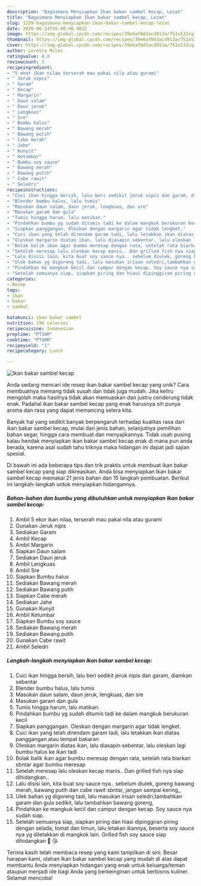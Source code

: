 ```yaml
---
description: "Bagaimana Menyiapkan Ikan bakar sambel kecap, Lezat"
title: "Bagaimana Menyiapkan Ikan bakar sambel kecap, Lezat"
slug: 1239-bagaimana-menyiapkan-ikan-bakar-sambel-kecap-lezat
date: 2020-06-24T16:40:40.903Z
image: https://img-global.cpcdn.com/recipes/39e6af0d3acd913a/751x532cq70/ikan-bakar-sambel-kecap-foto-resep-utama.jpg
thumbnail: https://img-global.cpcdn.com/recipes/39e6af0d3acd913a/751x532cq70/ikan-bakar-sambel-kecap-foto-resep-utama.jpg
cover: https://img-global.cpcdn.com/recipes/39e6af0d3acd913a/751x532cq70/ikan-bakar-sambel-kecap-foto-resep-utama.jpg
author: Loretta Miles
ratingvalue: 4.8
reviewcount: 3
recipeingredient:
- "5 ekor ikan nilaa terserah mau pakai nila atau gurami"
- " Jeruk nipis"
- " Garam"
- " Kecap"
- " Margarin"
- " Daun salam"
- " Daun jeruk"
- " Lengkuas"
- " Sre"
- " Bumbu halus"
- " Bawang merah"
- " Bawang putih"
- " Cabe merah"
- " Jahe"
- " Kunyit"
- " Ketumbar"
- " Bumbu soy sauce"
- " Bawang merah"
- " Bawang putih"
- " Cabe rawit"
- " Seledri"
recipeinstructions:
- "Cuci ikan hingga bersih, lalu beri sedikit jeruk nipis dan garam, diamkan sebentar"
- "Blender bumbu halus, lalu tumis"
- "Masukan daun salam, daun jeruk, lengkuas, dan sre"
- "Masukan garam dan gula"
- "Tumis hingga harum, lalu matikan."
- "Pindahkan bumbu yg sudah ditumis tadi ke dalam mangkuk berukuran kecil"
- "Siapkan panggangan. Oleskan dengan margarin agar tidak lengket."
- "Cuci ikan yang telah direndam garam tadi, lalu letakkan ikan diatas panggangan atau tempat bakaran"
- "Oleskan margarin diatas ikan, lalu diasapin sebentar, lalu oleskan lagi bumbu halus ke ikan tadi"
- "Bolak balik ikan agar bumbu meresap dengan rata, setelah rata biarkan sbntar agar bumbu meresap"
- "Setelah meresap lalu oleskan kecap manis.. Dan grilled fish nya siap dihidangkan.."
- "Lalu disisi lain, kita buat soy sauce nya.. sebelum diulek, goreng bawang merah, bawang putih dan cabe rawit sbntar, jangan sampai kering,,"
- "Ulek bahan yg digoreng tadi, lalu masukan irisan seledri,tambahkan garam dan gula sedikit, lalu tambahkan bawang goreng,"
- "Pindahkan ke mangkuk kecil dan campur dengan kecap. Soy sauce nya sudah siap."
- "Setelah semuanya siap, siapkan piring dan hiasi dipinggiran piring dengan selada, tomat dan timun, lalu letakan ikannya, beserta soy sauce nya yg diletakkan di mangkok lain. Grilled fish soy sauce siap dihidangkan 🤗 😘"
categories:
- Resep
tags:
- ikan
- bakar
- sambel

katakunci: ikan bakar sambel 
nutrition: 194 calories
recipecuisine: Indonesian
preptime: "PT34M"
cooktime: "PT40M"
recipeyield: "1"
recipecategory: Lunch

---
```



![Ikan bakar sambel kecap](https://img-global.cpcdn.com/recipes/39e6af0d3acd913a/751x532cq70/ikan-bakar-sambel-kecap-foto-resep-utama.jpg)

Anda sedang mencari ide resep ikan bakar sambel kecap yang unik? Cara membuatnya memang tidak susah dan tidak juga mudah. Jika keliru mengolah maka hasilnya tidak akan memuaskan dan justru cenderung tidak enak. Padahal ikan bakar sambel kecap yang enak harusnya sih punya aroma dan rasa yang dapat memancing selera kita.

Banyak hal yang sedikit banyak berpengaruh terhadap kualitas rasa dari ikan bakar sambel kecap, mulai dari jenis bahan, selanjutnya pemilihan bahan segar, hingga cara membuat dan menyajikannya. Tidak usah pusing kalau hendak menyiapkan ikan bakar sambel kecap enak di mana pun anda berada, karena asal sudah tahu triknya maka hidangan ini dapat jadi sajian spesial.




Di bawah ini ada beberapa tips dan trik praktis untuk membuat ikan bakar sambel kecap yang siap dikreasikan. Anda bisa menyiapkan Ikan bakar sambel kecap memakai 21 jenis bahan dan 15 langkah pembuatan. Berikut ini langkah-langkah untuk menyiapkan hidangannya.

<!--inarticleads1-->

##### Bahan-bahan dan bumbu yang dibutuhkan untuk menyiapkan Ikan bakar sambel kecap:

1. Ambil 5 ekor ikan nilaa, terserah mau pakai nila atau gurami
1. Gunakan  Jeruk nipis
1. Sediakan  Garam
1. Ambil  Kecap
1. Ambil  Margarin
1. Siapkan  Daun salam
1. Sediakan  Daun jeruk
1. Ambil  Lengkuas
1. Ambil  Sre
1. Siapkan  Bumbu halus
1. Sediakan  Bawang merah
1. Sediakan  Bawang putih
1. Siapkan  Cabe merah
1. Sediakan  Jahe
1. Gunakan  Kunyit
1. Ambil  Ketumbar
1. Siapkan  Bumbu soy sauce
1. Sediakan  Bawang merah
1. Sediakan  Bawang putih
1. Gunakan  Cabe rawit
1. Ambil  Seledri




<!--inarticleads2-->

##### Langkah-langkah menyiapkan Ikan bakar sambel kecap:

1. Cuci ikan hingga bersih, lalu beri sedikit jeruk nipis dan garam, diamkan sebentar
1. Blender bumbu halus, lalu tumis
1. Masukan daun salam, daun jeruk, lengkuas, dan sre
1. Masukan garam dan gula
1. Tumis hingga harum, lalu matikan.
1. Pindahkan bumbu yg sudah ditumis tadi ke dalam mangkuk berukuran kecil
1. Siapkan panggangan. Oleskan dengan margarin agar tidak lengket.
1. Cuci ikan yang telah direndam garam tadi, lalu letakkan ikan diatas panggangan atau tempat bakaran
1. Oleskan margarin diatas ikan, lalu diasapin sebentar, lalu oleskan lagi bumbu halus ke ikan tadi
1. Bolak balik ikan agar bumbu meresap dengan rata, setelah rata biarkan sbntar agar bumbu meresap
1. Setelah meresap lalu oleskan kecap manis.. Dan grilled fish nya siap dihidangkan..
1. Lalu disisi lain, kita buat soy sauce nya.. sebelum diulek, goreng bawang merah, bawang putih dan cabe rawit sbntar, jangan sampai kering,,
1. Ulek bahan yg digoreng tadi, lalu masukan irisan seledri,tambahkan garam dan gula sedikit, lalu tambahkan bawang goreng,
1. Pindahkan ke mangkuk kecil dan campur dengan kecap. Soy sauce nya sudah siap.
1. Setelah semuanya siap, siapkan piring dan hiasi dipinggiran piring dengan selada, tomat dan timun, lalu letakan ikannya, beserta soy sauce nya yg diletakkan di mangkok lain. Grilled fish soy sauce siap dihidangkan 🤗 😘




Terima kasih telah membaca resep yang kami tampilkan di sini. Besar harapan kami, olahan Ikan bakar sambel kecap yang mudah di atas dapat membantu Anda menyiapkan hidangan yang enak untuk keluarga/teman ataupun menjadi ide bagi Anda yang berkeinginan untuk berbisnis kuliner. Selamat mencoba!
